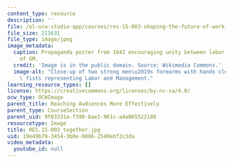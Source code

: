 ```yaml
---
content_type: resource
description: ''
file: /ol-ocw-studio-app/courses/res-15-003-shaping-the-future-of-work-15-662x-spring-2016/19e49b7934543b0e80862549ebf2c3da_RES.15-003_together.jpg
file_size: 211631
file_type: image/jpeg
image_metadata:
  caption: Propaganda poster from 1942 encouraging unity between labor and management
    of GM.
  credit: 'Image is in the public domain. Source: Wikimedia Commons.'
  image-alt: "Close-up of two strong men\u2019s forearms with hands clenched into\
    \ fists representing Labor and Management."
learning_resource_types: []
license: https://creativecommons.org/licenses/by-nc-sa/4.0/
ocw_type: OCWImage
parent_title: Reaching Audiences More Effectively
parent_type: CourseSection
parent_uid: 9f03331a-f390-bae1-961c-a4a065522188
resourcetype: Image
title: RES.15-003_together.jpg
uid: 19e49b79-3454-3b0e-8086-2549ebf2c3da
video_metadata:
  youtube_id: null
---
```

